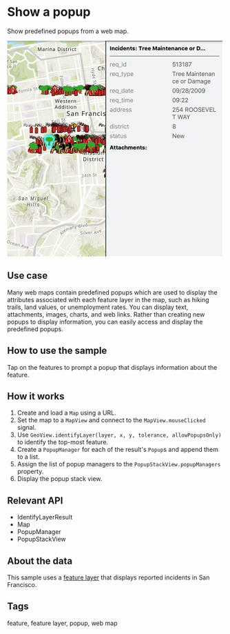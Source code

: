 # Show a popup

Show predefined popups from a web map.

![](screenshot.png)

## Use case

Many web maps contain predefined popups which are used to display the attributes associated with each feature layer in the map, such as hiking trails, land values, or unemployment rates. You can display text, attachments, images, charts, and web links. Rather than creating new popups to display information, you can easily access and display the predefined popups.

## How to use the sample

Tap on the features to prompt a popup that displays information about the feature.

## How it works

1. Create and load a `Map` using a URL.
2. Set the map to a `MapView` and connect to the `MapView.mouseClicked` signal.
3. Use `GeoView.identifyLayer(layer, x, y, tolerance, allowPopupsOnly)` to identify the top-most feature.
4. Create a `PopupManager` for each of the result's `Popup`s and append them to a list.
5. Assign the list of popup managers to the `PopupStackView.popupManagers` property.
6. Display the popup stack view.

## Relevant API

* IdentifyLayerResult
* Map
* PopupManager
* PopupStackView

## About the data

This sample uses a [feature layer](https://sampleserver6.arcgisonline.com/arcgis/rest/services/SF311/FeatureServer/0) that displays reported incidents in San Francisco.

## Tags

feature, feature layer, popup, web map
